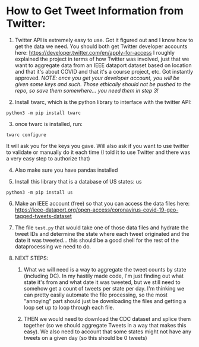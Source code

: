 <h1>How to Get Tweet Information from Twitter:</h1>

1. Twitter API is extremely easy to use. Got it figured out and I know how to get the data we need. You should both get Twitter developer accounts here: https://developer.twitter.com/en/apply-for-access
I roughly explained the project in terms of how Twitter was involved, just that we want to aggregate data from an IEEE dataport dataset based on location and that it's about COVID and that it's a course project, etc. Got instantly approved.
*NOTE: once you get your developer account, you will be given some keys and such. Those ethically should not be pushed to the repo, so save them somewhere... you need them in step 3!*

2. Install twarc, which is the python library to interface with the twitter API:

```
python3 -m pip install twarc
```

3. once twarc is installed, run:

```
twarc configure
```

It will ask you for the keys you gave. Will also ask if you want to use twitter to validate or manually do it each time (I told it to use Twitter and there was a very easy step to authorize that)

4. Also make sure you have pandas installed

5. Install this library that is a database of US states: us

```
python3 -m pip install us
```

6. Make an IEEE account (free) so that you can access the data files here: https://ieee-dataport.org/open-access/coronavirus-covid-19-geo-tagged-tweets-dataset

7. The file `test.py` that would take one of those data files and hydrate the tweet IDs and determine the state where each tweet originated and the date it was tweeted... this should be a good shell for the rest of the dataprocessing we need to do.

8. NEXT STEPS: 
	1. What we will need is a way to aggregate the tweet counts by state (including DC). In my hastily made code, I'm just finding out what state it's from and what date it was tweeted, but we still need to somehow get a count of tweets per state per day. I'm thinking we can pretty easily automate the file processing, so the most "annoying" part should just be downloading the files and getting a loop set up to loop through each file.

	1. THEN we would need to download the CDC dataset and splice them together (so we should aggregate Tweets in a way that makes this easy). We also need to account that some states might not have any tweets on a given day (so this should be 0 tweets)